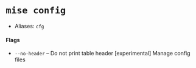 # `mise config`
* Aliases: `cfg`

#### Flags

* `--no-header` – Do not print table header
[experimental] Manage config files
